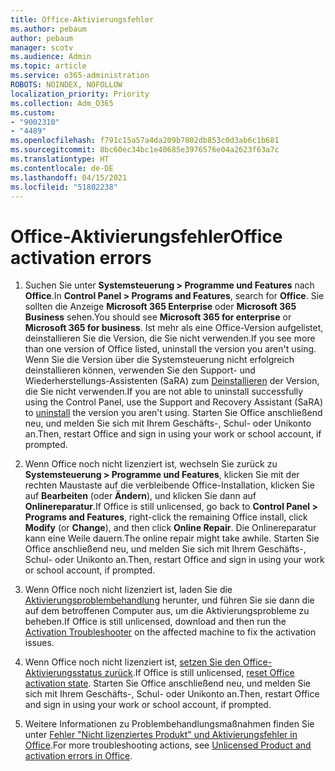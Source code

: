 ```yaml
---
title: Office-Aktivierungsfehler
ms.author: pebaum
author: pebaum
manager: scotv
ms.audience: Admin
ms.topic: article
ms.service: o365-administration
ROBOTS: NOINDEX, NOFOLLOW
localization_priority: Priority
ms.collection: Adm_O365
ms.custom:
- "9002310"
- "4489"
ms.openlocfilehash: f791c15a57a4da209b7802db853c0d3ab6c1b681
ms.sourcegitcommit: 8bc60ec34bc1e40685e3976576e04a2623f63a7c
ms.translationtype: HT
ms.contentlocale: de-DE
ms.lasthandoff: 04/15/2021
ms.locfileid: "51802238"
---
```

# <a name="office-activation-errors"></a><span data-ttu-id="f4646-102">Office-Aktivierungsfehler</span><span class="sxs-lookup"><span data-stu-id="f4646-102">Office activation errors</span></span>

1. <span data-ttu-id="f4646-103">Suchen Sie unter **Systemsteuerung > Programme und Features** nach **Office**.</span><span class="sxs-lookup"><span data-stu-id="f4646-103">In **Control Panel > Programs and Features**, search for **Office**.</span></span> <span data-ttu-id="f4646-104">Sie sollten die Anzeige **Microsoft 365 Enterprise** oder **Microsoft 365 Business** sehen.</span><span class="sxs-lookup"><span data-stu-id="f4646-104">You should see **Microsoft 365 for enterprise** or **Microsoft 365 for business**.</span></span> <span data-ttu-id="f4646-105">Ist mehr als eine Office-Version aufgelistet, deinstallieren Sie die Version, die Sie nicht verwenden.</span><span class="sxs-lookup"><span data-stu-id="f4646-105">If you see more than one version of Office listed, uninstall the version you aren't using.</span></span> <span data-ttu-id="f4646-106">Wenn Sie die Version über die Systemsteuerung nicht erfolgreich deinstallieren können, verwenden Sie den Support- und Wiederherstellungs-Assistenten (SaRA) zum [Deinstallieren](https://aka.ms/SARA-OfficeUninstall-Alchemy) der Version, die Sie nicht verwenden.</span><span class="sxs-lookup"><span data-stu-id="f4646-106">If you are not able to uninstall successfully using the Control Panel, use the Support and Recovery Assistant (SaRA) to [uninstall](https://aka.ms/SARA-OfficeUninstall-Alchemy) the version you aren't using.</span></span> <span data-ttu-id="f4646-107">Starten Sie Office anschließend neu, und melden Sie sich mit Ihrem Geschäfts-, Schul- oder Unikonto an.</span><span class="sxs-lookup"><span data-stu-id="f4646-107">Then, restart Office and sign in using your work or school account, if prompted.</span></span> 

2. <span data-ttu-id="f4646-108">Wenn Office noch nicht lizenziert ist, wechseln Sie zurück zu **Systemsteuerung > Programme und Features**, klicken Sie mit der rechten Maustaste auf die verbleibende Office-Installation, klicken Sie auf **Bearbeiten** (oder **Ändern**), und klicken Sie dann auf **Onlinereparatur**.</span><span class="sxs-lookup"><span data-stu-id="f4646-108">If Office is still unlicensed, go back to **Control Panel > Programs and Features**, right-click the remaining Office install, click **Modify** (or **Change**), and then click **Online Repair**.</span></span> <span data-ttu-id="f4646-109">Die Onlinereparatur kann eine Weile dauern.</span><span class="sxs-lookup"><span data-stu-id="f4646-109">The online repair might take awhile.</span></span> <span data-ttu-id="f4646-110">Starten Sie Office anschließend neu, und melden Sie sich mit Ihrem Geschäfts-, Schul- oder Unikonto an.</span><span class="sxs-lookup"><span data-stu-id="f4646-110">Then, restart Office and sign in using your work or school account, if prompted.</span></span> 

3. <span data-ttu-id="f4646-111">Wenn Office noch nicht lizenziert ist, laden Sie die [Aktivierungsproblembehandlung](https://aka.ms/SARA-OfficeActivation-Alchemy) herunter, und führen Sie sie dann die auf dem betroffenen Computer aus, um die Aktivierungsprobleme zu beheben.</span><span class="sxs-lookup"><span data-stu-id="f4646-111">If Office is still unlicensed, download and then run the [Activation Troubleshooter](https://aka.ms/SARA-OfficeActivation-Alchemy) on the affected machine to fix the activation issues.</span></span> 

4. <span data-ttu-id="f4646-112">Wenn Office noch nicht lizenziert ist, [setzen Sie den Office-Aktivierungsstatus zurück](https://docs.microsoft.com/office365/troubleshoot/activation/reset-office-365-proplus-activation-state).</span><span class="sxs-lookup"><span data-stu-id="f4646-112">If Office is still unlicensed, [reset Office activation state](https://docs.microsoft.com/office365/troubleshoot/activation/reset-office-365-proplus-activation-state).</span></span> <span data-ttu-id="f4646-113">Starten Sie Office anschließend neu, und melden Sie sich mit Ihrem Geschäfts-, Schul- oder Unikonto an.</span><span class="sxs-lookup"><span data-stu-id="f4646-113">Then, restart Office and sign in using your work or school account, if prompted.</span></span>  

5. <span data-ttu-id="f4646-114">Weitere Informationen zu Problembehandlungsmaßnahmen finden Sie unter [Fehler "Nicht lizenziertes Produkt" und Aktivierungsfehler in Office](https://support.office.com/article/unlicensed-product-and-activation-errors-in-office-0d23d3c0-c19c-4b2f-9845-5344fedc4380).</span><span class="sxs-lookup"><span data-stu-id="f4646-114">For more troubleshooting actions, see [Unlicensed Product and activation errors in Office](https://support.office.com/article/unlicensed-product-and-activation-errors-in-office-0d23d3c0-c19c-4b2f-9845-5344fedc4380).</span></span>
